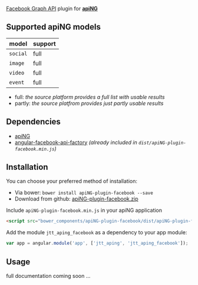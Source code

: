 [Facebook Graph API](https://developers.facebook.com/docs/graph-api) plugin for [**apiNG**](https://github.com/JohnnyTheTank/apiNG)

## Supported apiNG models
|  model   | support |
|----------|---------|
| `social` | full    |
| `image`  | full   |
| `video`  | full    |
| `event`  | full    |

* full: _the source platform provides a full list with usable results_
* partly: _the source platfrom provides just partly usable results_

## Dependencies
* [apiNG](https://github.com/JohnnyTheTank/apiNG)
* [angular-facebook-api-factory](https://github.com/JohnnyTheTank/angular-facebook-api-factory) _(already included in `dist/apiNG-plugin-facebook.min.js`)_

## Installation
You can choose your preferred method of installation:

* Via bower: `bower install apiNG-plugin-facebook --save`
* Download from github: [apiNG-plugin-facebook.zip](https://github.com/JohnnyTheTank/apiNG-plugin-facebook/zipball/master)

Include `apiNG-plugin-facebook.min.js` in your apiNG application
```html
<script src="bower_components/apiNG-plugin-facebook/dist/apiNG-plugin-facebook.min.js"></script>
```

Add the module `jtt_aping_facebook` as a dependency to your app module:
```js
var app = angular.module('app', ['jtt_aping', 'jtt_aping_facebook']);
```

## Usage
full documentation coming soon ...